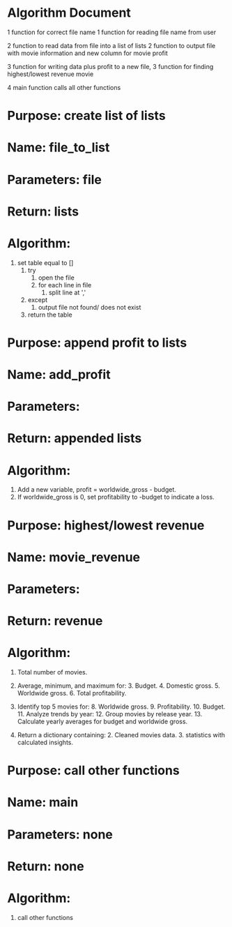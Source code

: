 # Algorithm Document

1 function for correct file name
1 function for reading file name from user

2 function to read data from file into a list of lists
2 function to output file with movie information and new column for movie profit

3 function for writing data plus profit to a new file,
3 function for finding highest/lowest revenue movie

4 main function calls all other functions



# Purpose: create list of lists
# Name: file_to_list
# Parameters: file
# Return: lists
# Algorithm:
1. set table equal to []
   1. try
      1. open the file
      2. for each line in file
         1. split line at ','
   2. except
      1. output file not found/ does not exist
   3. return the table

# Purpose: append profit to lists
# Name: add_profit
# Parameters: 
# Return: appended lists
# Algorithm:
1. Add a new variable, profit = worldwide_gross - budget. 
2. If worldwide_gross is 0, set profitability to -budget to indicate a loss.


# Purpose: highest/lowest revenue
# Name: movie_revenue
# Parameters: 
# Return: revenue
# Algorithm:
1. Total number of movies. 
2. Average, minimum, and maximum for:
   3. Budget. 
   4. Domestic gross. 
   5. Worldwide gross. 
   6. Total profitability. 
7. Identify top 5 movies for:
   8. Worldwide gross. 
   9. Profitability. 
   10. Budget. 
   11. Analyze trends by year:
   12. Group movies by release year. 
   13. Calculate yearly averages for budget and worldwide gross.

1. Return a dictionary containing:
   2. Cleaned movies data.
   3. statistics with calculated insights.

# Purpose: call other functions
# Name: main
# Parameters: none 
# Return: none
# Algorithm:
1. call other functions